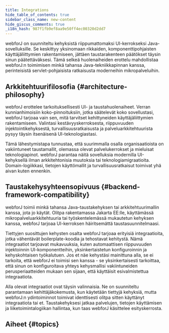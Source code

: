 ```yaml
---
title: Integrations
hide_table_of_contents: true
sidebar_class_name: new-content
hide_giscus_comments: true
_i18n_hash: 987f1fb9ef8aa9e50ff4ec00320d2dd7
---
```

<Head>
  <style>{`
  .container {
    max-width: 65em !important;
  }
  `}</style>
</Head>

webforJ on suunniteltu kehyksistä riippumattomaksi UI-kerrokseksi Java-sovelluksille. Se keskittyy yksinomaan rikkaiden, komponenttipohjaisten käyttäjäliittymien rakentamiseen, jättäen taustarakenteen päätökset täysin sinun päätettäväksesi. Tämä selkeä huolenaiheiden erottelu mahdollistaa webforJ:n toimimisen minkä tahansa Java-tekniikkapinnan kanssa, perinteisistä servlet-pohjaisista ratkaisusta moderneihin mikropalveluihin.

## Arkkitehtuurifilosofia {#architecture-philosophy}

webforJ erottelee tarkoituksellisesti UI- ja taustahuolenaiheet. Verran kunnianhimoisiin koko-pinnoituksiin, jotka säätelevät koko sovellustasi, webforJ tarjoaa vain sen, mitä tarvitset kehittyneiden käyttäjäliittymien rakentamiseen. Valintasi kestävyyskerroksesta, riippuvuuden injektointikehyksestä, turvallisuusratkaisusta ja palveluarkkitehtuurista pysyy täysin itsenäisenä UI-teknologiastasi.

Tämä lähestymistapa tunnustaa, että suurimmalla osalla organisaatioista on vakiintuneet taustamallit, olemassa olevat palvelukerrokset ja mieluisat teknologiapinot. webforJ parantaa näitä sovelluksia modernilla UI-kehyksellä ilman arkkitehtonisia muutoksia tai teknologiamigraatioita. Domain-logiikkasi, tietojen käyttömallit ja turvallisuusratkaisut toimivat yhä aivan kuten ennenkin.

## Taustakehysyhteensopivuus {#backend-framework-compatibility}

webforJ toimii minkä tahansa Java-taustakehyksen tai arkkitehtuurimallin kanssa, jota jo käytät. Olitpa rakentamassa Jakarta EE:lle, käyttämässä mikropalveluarkkitehtuuria tai työskentelemässä mukautetun kehyksen kanssa, webforJ tarjoaa UI-kerroksen häiritsemättä taustasuunnitelmaasi.

Tiettyjen suosittujen kehysten osalta webforJ tarjoaa erityisiä integraatioita, jotka vähentävät boilerplate-koodia ja tehostavat kehitystä. Nämä integraatiot tarjoavat mukavuuksia, kuten automaattisen riippuvuuden injektoinnin UI-komponentteihin, yksinkertaistetun konfiguroinnin ja kehyskohtaisen työkalutuen. Jos et näe kehystäsi mainittuna alla, se ei tarkoita, että webforJ ei toimisi sen kanssa - se yksinkertaisesti tarkoittaa, että sinun on konfiguroitava yhteys kehysmallisi vakiintuneiden perusperiaatteiden mukaan sen sijaan, että käyttäisit esivalmistettua integraatiota.

Alla olevat integraatiot ovat täysin valinnaisia. Ne on suunniteltu parantamaan kehittäjäkokemusta, kun käytetään tiettyjä kehyksiä, mutta webforJ:n ydintoiminnot toimivat identtisesti olitpa sitten käyttänyt integraatiota tai et. Taustakehyksesi jatkaa palvelujen, tietojen käyttämisen ja liiketoimintalogiikan hallintaa, kun taas webforJ käsittelee esityskerrosta.

## Aiheet {#topics}

<DocCardList className="topics-section" />
